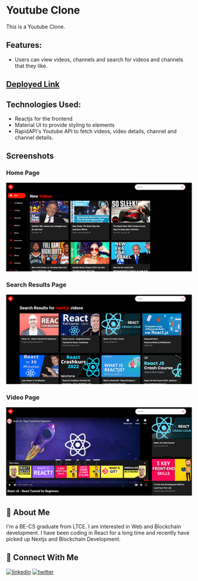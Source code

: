
# Youtube Clone

This is a Youtube Clone.

## Features:
- Users can view videos, channels and search for videos and channels that they like.

## [Deployed Link](https://saurabh-youtube-clone.netlify.app/)
## Technologies Used:
- Reactjs for the frontend
- Material UI to provide styling to elements
- RapidAPI's Youtube API to fetch videos, video details, channel and channel details.
## Screenshots

### **Home Page**
![Home Page](./images/Home%20Page.png)
### **Search Results Page**
![Search Results Page](./images/Search%20Results%20Page.png)
### **Video Page**
![Video Page](./images/Video%20Page.png)


## 🚀 About Me
I'm a BE-CS graduate from LTCE. I am interested in Web and Blockchain development. I have been coding in React for a long time and recently have picked up Nextjs and Blockchain Development.  


## 🔗 Connect With Me
[![linkedin](https://img.shields.io/badge/linkedin-0A66C2?style=for-the-badge&logo=linkedin&logoColor=white)](https://www.linkedin.com/in/saurabh-suryavanshi-b77a81148/)
[![twitter](https://img.shields.io/badge/twitter-1DA1F2?style=for-the-badge&logo=twitter&logoColor=white)](https://twitter.com/saurabhs30)

